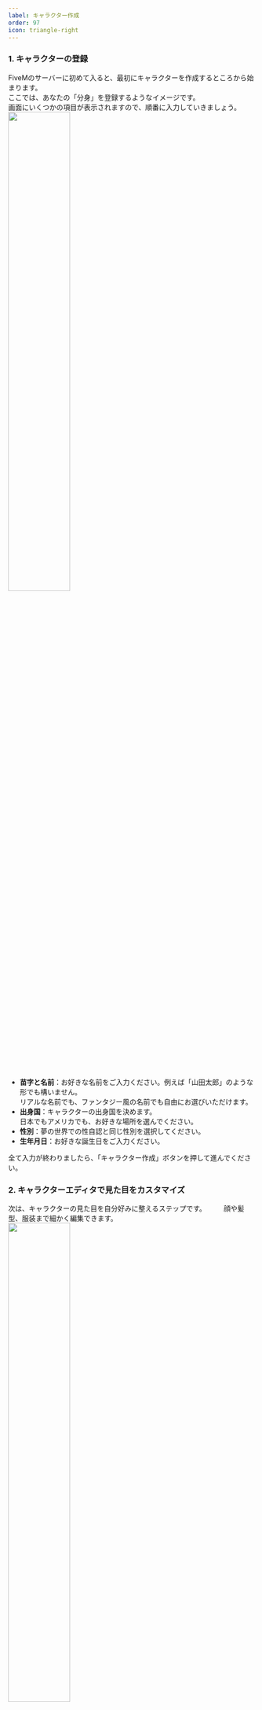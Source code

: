 ```yaml
---
label: キャラクター作成
order: 97
icon: triangle-right
---
```

### 1. キャラクターの登録
FiveMのサーバーに初めて入ると、最初にキャラクターを作成するところから始まります。  
ここでは、あなたの「分身」を登録するようなイメージです。  
画面にいくつかの項目が表示されますので、順番に入力していきましょう。  
<img src="https://github.com/user-attachments/assets/636d49dc-551b-40c1-af65-d98b96d67094" width="50%">  

- **苗字と名前**：お好きな名前をご入力ください。例えば「山田太郎」のような形でも構いません。  
リアルな名前でも、ファンタジー風の名前でも自由にお選びいただけます。
- **出身国**：キャラクターの出身国を決めます。  
日本でもアメリカでも、お好きな場所を選んでください。
- **性別**：夢の世界での性自認と同じ性別を選択してください。
- **生年月日**：お好きな誕生日をご入力ください。

全て入力が終わりましたら、「キャラクター作成」ボタンを押して進んでください。

### 2. キャラクターエディタで見た目をカスタマイズ
次は、キャラクターの見た目を自分好みに整えるステップです。  　　
顔や髪型、服装まで細かく編集できます。   
<img src="https://github.com/user-attachments/assets/f1174734-223b-4b9a-aba5-7e8279786af0" width="50%">　　

- **キャラクター**：以下項目がすでに何種類かセットされています。見た目が困ったときにお勧めです。  
ただし、キャラクターエディタ中は、服や外見、顔の特徴など変更するこはできません。
- **遺伝**：親の特徴を選んで、顔の基本的な形を決めます。目が大きかったり鼻が高かったり、いろいろ調整できますのでお試しください。
- **顔の特徴**：さらに細かく、眉毛の形や顎のラインなどを調整できます。
- **外見**：髪型やヒゲ、メイクなどを選びます。
- **服**：Tシャツやジャケットなどでおしゃれに決めてみてください。
- **小道具やタトゥー**：サングラスや帽子、タトゥーを入れるオプションがあれば、ぜひ使ってみてください。

全て決まったら、画像右下の「フロッピーディスクのアイコン」のボタンを押してください。これで街へ出る準備が整いました。
